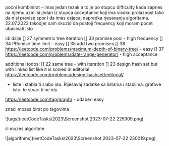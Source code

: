 pocni kombinirat - imas jedan tezak a to je po stupcu difficulty
kada zapnes na njemu uzmi si jedan iz stupca acceptance koji ima
visoku prolaznost tako da nisi previse spor i da imas osjecaj napredka
rjesavanja algoritama.
22.07.2023
takodjer sam skuzio da postoji frequency koji moram pocet ubacivati isto

idi dalje
[] 27 symmetric tree iteration
[] 33 promise pool - high frequency
[] 34 PRomise time limit - easy
[] 35 add two promises
[] 36 https://leetcode.com/problems/maximum-depth-of-binary-tree/ - easy
[] 37 https://leetcode.com/problems/date-range-generator/ - high acceptance

additional todos:
[] 22 same tree - with iteration
[] 23 design hash set but with linked list like it is solved in editorial https://leetcode.com/problems/design-hashset/editorial/

- liste i stabla ti slabo idu. Rijesavaj zadatke sa listama i stablima. grafove isto. te stvari ti ne idu

https://leetcode.com/tag/graph/ - odaberi easy

znaci mozes birat po tagovima

![tags](leetCodeTasks\2023\Screenshot 2023-07-22 225909.png)

ili mozes algoritme

![algorithms](leetCodeTasks\2023\Screenshot 2023-07-22 230019.png)
